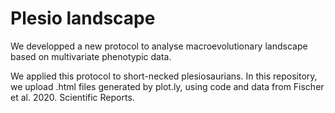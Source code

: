 # Plesio landscape

We developped a new protocol to analyse macroevolutionary landscape based on multivariate phenotypic data.

We applied this protocol to short-necked plesiosaurians. In this repository, we upload .html files generated by plot.ly, using code and data from Fischer et al. 2020. Scientific Reports.
